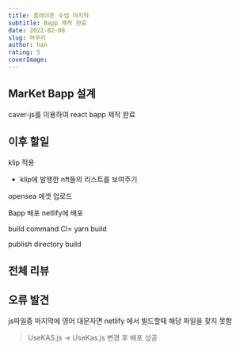 ```yaml
---
title: 클레이튼 수업 마지막
subtitle: Bapp 제작 완료
date: 2022-02-08
slug: 마무리
author: han
rating: 5
coverImage: 
---
```

## MarKet Bapp 설계
caver-js를 이용하여 
react bapp 제작 완료

## 이후 할일
klip 적용
- klip에 발행한 nft들의 리스트를 보여주기

opensea
에셋 업로드

Bapp 배포
netlify에 배포 

build command
CI= yarn build

publish directory
build

## 전체 리뷰

## 오류 발견
js파일중 마지막에 영어 대문자면 netlify 에서 빌드할때 해당 파일을 찾지 못함
> UseKAS.js -> UseKas.js 변경 후 배포 성공
